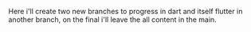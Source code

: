 Here i'll create two new branches to progress in dart and itself flutter in another branch, on the final i'll leave the all content in the main.
